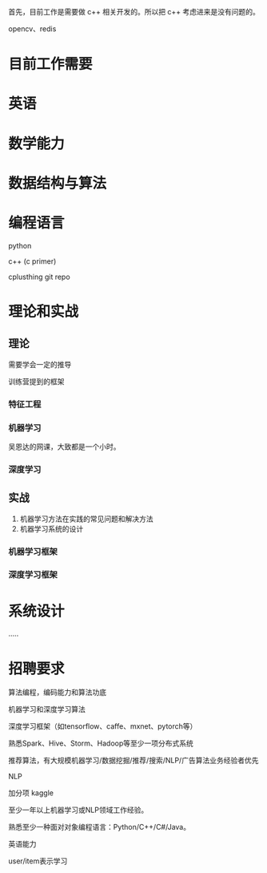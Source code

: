 首先，目前工作是需要做 c++ 相关开发的。所以把 c++ 考虑进来是没有问题的。

opencv、redis

# 目前工作需要

# 英语

# 数学能力

# 数据结构与算法

# 编程语言
python

c++ (c primer)

cplusthing git repo

# 理论和实战

## 理论
需要学会一定的推导

训练营提到的框架

### 特征工程

### 机器学习
吴恩达的网课，大致都是一个小时。

### 深度学习


## 实战
1. 机器学习方法在实践的常见问题和解决方法
2. 机器学习系统的设计

### 机器学习框架

### 深度学习框架



# 系统设计
.....

# 招聘要求
算法编程，编码能力和算法功底

机器学习和深度学习算法

深度学习框架（如tensorflow、caffe、mxnet、pytorch等）

熟悉Spark、Hive、Storm、Hadoop等至少一项分布式系统

推荐算法，有大规模机器学习/数据挖掘/推荐/搜索/NLP/广告算法业务经验者优先

NLP

加分项 kaggle

至少一年以上机器学习或NLP领域工作经验。

熟悉至少一种面对对象编程语言：Python/C++/C#/Java。

英语能力

user/item表示学习